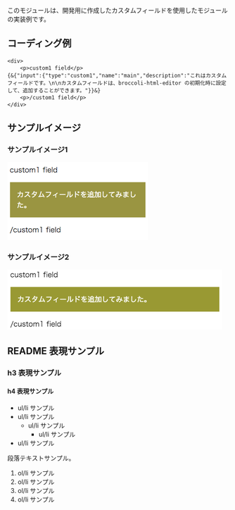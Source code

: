 このモジュールは、開発用に作成したカスタムフィールドを使用したモジュールの実装例です。

## コーディング例

```
<div>
    <p>custom1 field</p>
{&{"input":{"type":"custom1","name":"main","description":"これはカスタムフィールドです。\n\nカスタムフィールドは、broccoli-html-editor の初期化時に設定して、追加することができます。"}}&}
    <p>/custom1 field</p>
</div>
```

## サンプルイメージ

### サンプルイメージ1

![サンプルイメージ1](pics/picture1.png "サンプル1")

### サンプルイメージ2

<img src="pics/picture2.png" alt="サンプルイメージ2" />

## README 表現サンプル

### h3 表現サンプル

#### h4 表現サンプル

- ul/li サンプル
- ul/li サンプル
    - ul/li サンプル
        - ul/li サンプル
- ul/li サンプル

段落テキストサンプル。

1. ol/li サンプル
2. ol/li サンプル
3. ol/li サンプル
4. ol/li サンプル

